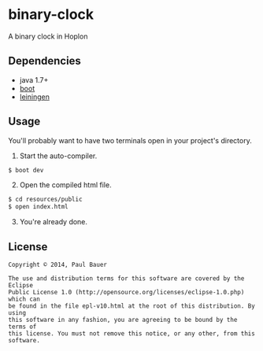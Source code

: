 # binary-clock

A binary clock in Hoplon

## Dependencies

- java 1.7+
- [boot][1]
- [leiningen][2]

## Usage

You'll probably want to have two terminals open in your project's
directory.

1. Start the auto-compiler.

```bash
$ boot dev
```

2. Open the compiled html file.

```bash
$ cd resources/public
$ open index.html
```

3. You're already done.

## License
```
Copyright © 2014, Paul Bauer

The use and distribution terms for this software are covered by the Eclipse
Public License 1.0 (http://opensource.org/licenses/eclipse-1.0.php) which can
be found in the file epl-v10.html at the root of this distribution. By using
this software in any fashion, you are agreeing to be bound by the terms of
this license. You must not remove this notice, or any other, from this software.
```

[1]: https://github.com/tailrecursion/boot
[2]: https://github.com/technomancy/leiningen
